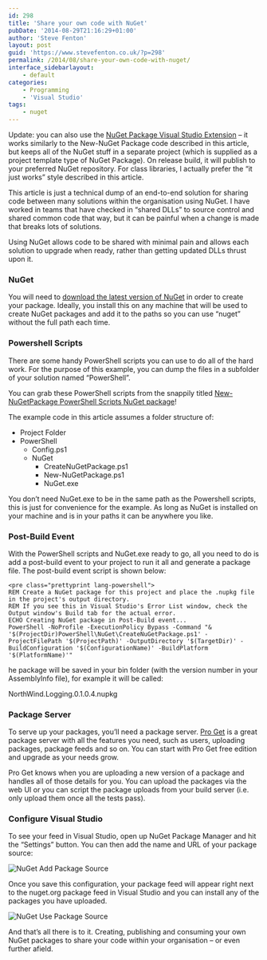 ```yaml
---
id: 298
title: 'Share your own code with NuGet'
pubDate: '2014-08-29T21:16:29+01:00'
author: 'Steve Fenton'
layout: post
guid: 'https://www.stevefenton.co.uk/?p=298'
permalink: /2014/08/share-your-own-code-with-nuget/
interface_sidebarlayout:
    - default
categories:
    - Programming
    - 'Visual Studio'
tags:
    - nuget
---
```


Update: you can also use the [NuGet Package Visual Studio Extension](/Content/Blog/Date/201411/Blog/NuGet-Packager-Visual-Studio-Extension/) – it works similarly to the New-NuGet Package code described in this article, but keeps all of the NuGet stuff in a separate project (which is supplied as a project template type of NuGet Package). On release build, it will publish to your preferred NuGet repository. For class libraries, I actually prefer the “it just works” style described in this article.

This article is just a technical dump of an end-to-end solution for sharing code between many solutions within the organisation using NuGet. I have worked in teams that have checked in “shared DLLs” to source control and shared common code that way, but it can be painful when a change is made that breaks lots of solutions.

Using NuGet allows code to be shared with minimal pain and allows each solution to upgrade when ready, rather than getting updated DLLs thrust upon it.

### NuGet

You will need to [download the latest version of NuGet](http://nuget.codeplex.com/releases/view/58939) in order to create your package. Ideally, you install this on any machine that will be used to create NuGet packages and add it to the paths so you can use “nuget” without the full path each time.

### Powershell Scripts

There are some handy PowerShell scripts you can use to do all of the hard work. For the purpose of this example, you can dump the files in a subfolder of your solution named “PowerShell”.

You can grab these PowerShell scripts from the snappily titled [New-NuGetPackage PowerShell Scripts NuGet package](https://newnugetpackage.codeplex.com/)!

The example code in this article assumes a folder structure of:

- Project Folder
- PowerShell 
    - Config.ps1
    - NuGet 
        - CreateNuGetPackage.ps1
        - New-NuGetPackage.ps1
        - NuGet.exe

You don’t need NuGet.exe to be in the same path as the Powershell scripts, this is just for convenience for the example. As long as NuGet is installed on your machine and is in your paths it can be anywhere you like.

### Post-Build Event

With the PowerShell scripts and NuGet.exe ready to go, all you need to do is add a post-build event to your project to run it all and generate a package file. The post-build event script is shown below:

```
<pre class="prettyprint lang-powershell">
REM Create a NuGet package for this project and place the .nupkg file in the project's output directory.
REM If you see this in Visual Studio's Error List window, check the Output window's Build tab for the actual error.
ECHO Creating NuGet package in Post-Build event...
PowerShell -NoProfile -ExecutionPolicy Bypass -Command "& '$(ProjectDir)PowerShell\NuGet\CreateNuGetPackage.ps1' -ProjectFilePath '$(ProjectPath)' -OutputDirectory '$(TargetDir)' -BuildConfiguration '$(ConfigurationName)' -BuildPlatform '$(PlatformName)'"
```

he package will be saved in your bin folder (with the version number in your AssemblyInfo file), for example it will be called:

NorthWind.Logging.0.1.0.4.nupkg

### Package Server

To serve up your packages, you’ll need a package server. [Pro Get](http://inedo.com/proget/pricing) is a great package server with all the features you need, such as users, uploading packages, package feeds and so on. You can start with Pro Get free edition and upgrade as your needs grow.

Pro Get knows when you are uploading a new version of a package and handles all of those details for you. You can upload the packages via the web UI or you can script the package uploads from your build server (i.e. only upload them once all the tests pass).

### Configure Visual Studio

To see your feed in Visual Studio, open up NuGet Package Manager and hit the “Settings” button. You can then add the name and URL of your package source:

![NuGet Add Package Source](https://www.stevefenton.co.uk/wp-content/uploads/2015/07/nuget-add-package-source.png)

Once you save this configuration, your package feed will appear right next to the nuget.org package feed in Visual Studio and you can install any of the packages you have uploaded.

![NuGet Use Package Source](https://www.stevefenton.co.uk/wp-content/uploads/2015/07/nuget-use-package-source.png)

And that’s all there is to it. Creating, publishing and consuming your own NuGet packages to share your code within your organisation – or even further afield.
